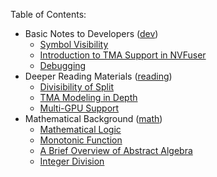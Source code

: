 <!--
 * SPDX-FileCopyrightText: Copyright (c) 2023-present NVIDIA CORPORATION & AFFILIATES.
 * All rights reserved.
 * SPDX-License-Identifier: BSD-3-Clause
-->

Table of Contents:

- Basic Notes to Developers ([dev](dev/))
  - [Symbol Visibility](dev/visibility.md)
  - [Introduction to TMA Support in NVFuser](dev/tma.md)
  - [Debugging](dev/debug.md)
- Deeper Reading Materials ([reading](reading/))
  - [Divisibility of Split](reading/divisibility-of-split.md)
  - [TMA Modeling in Depth](reading/tma-modeling-in-depth.md)
  - [Multi-GPU Support](reading/multigpu.md)
- Mathematical Background ([math](math/))
  - [Mathematical Logic](math/logic.md)
  - [Monotonic Function](math/monotonic-function.md)
  - [A Brief Overview of Abstract Algebra](math/abstract-algebra.md)
  - [Integer Division](math/integer-division.md)
